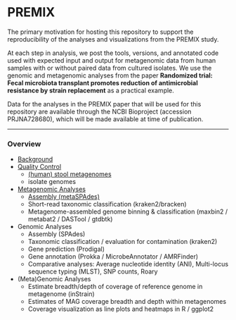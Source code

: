 # PREMIX
The primary motivation for hosting this repository to support the reproducibility of the analyses and visualizations from the PREMIX study.

At each step in analysis, we post the tools, versions, and annotated code used with expected input and output for metagenomic data from human samples with or without paired data from cultured isolates. We use the genomic and metagenomic analyses from the paper **Randomized trial: Fecal microbiota transplant promotes reduction of antimicrobial resistance by strain replacement** as a practical example. 

Data for the analyses in the PREMIX paper that will be used for this repository are available through the NCBI Bioproject (accession PRJNA728680), which will be made available at time of publication.

---

### Overview
- [Background](background.md)
- [Quality Control](quality-control.md)
  - [(human) stool metagenomes](quality-control.md#(Human)-Metagenomes)
  - isolate genomes
- [Metagenomic Analyses](metagenomic-analyses.md)
  - [Assembly (metaSPAdes)](metagenomic-analyses.md#Assembly-(metaSPAdes))
  - Short-read taxonomic classification (kraken2/bracken)
  - Metagenome-assembled genome binning & classification (maxbin2 / metabat2 / DASTool / gtdbtk)
- Genomic Analyses
  - Assembly (SPAdes)
  - Taxonomic classification / evaluation for contamination (kraken2)
  - Gene prediction (Prodigal)
  - Gene annotation (Prokka / MicrobeAnnotator / AMRFinder)
  - Comparative analyses: Average nucleotide identity (ANI), Multi-locus sequence typing (MLST), SNP counts, Roary
- (Meta)Genomic Analyses
  - Estimate breadth/depth of coverage of reference genome in metagenome (inStrain)
  - Estimates of MAG coverage breadth and depth within metagenomes
  - Coverage visualization as line plots and heatmaps in R / ggplot2

